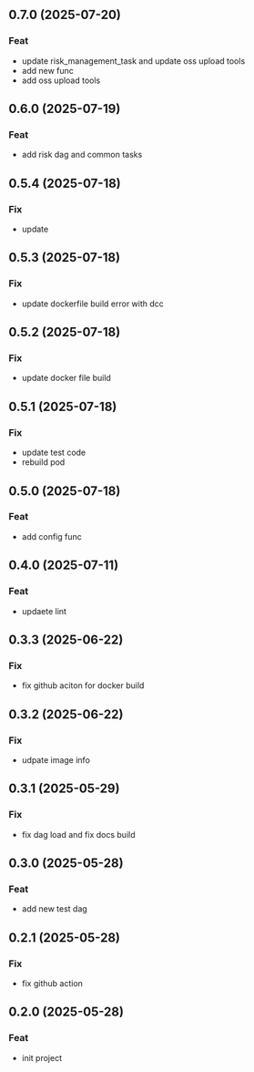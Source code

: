 ## 0.7.0 (2025-07-20)

### Feat

- update risk_management_task and update oss upload tools
- add new func
- add oss upload tools

## 0.6.0 (2025-07-19)

### Feat

- add risk dag and common tasks

## 0.5.4 (2025-07-18)

### Fix

- update

## 0.5.3 (2025-07-18)

### Fix

- update dockerfile build error with dcc

## 0.5.2 (2025-07-18)

### Fix

- update docker file build

## 0.5.1 (2025-07-18)

### Fix

- update test code
- rebuild pod

## 0.5.0 (2025-07-18)

### Feat

- add config func

## 0.4.0 (2025-07-11)

### Feat

- updaete lint

## 0.3.3 (2025-06-22)

### Fix

- fix github aciton for docker build

## 0.3.2 (2025-06-22)

### Fix

- udpate image info

## 0.3.1 (2025-05-29)

### Fix

- fix dag load and fix docs build

## 0.3.0 (2025-05-28)

### Feat

- add new test dag

## 0.2.1 (2025-05-28)

### Fix

- fix github action

## 0.2.0 (2025-05-28)

### Feat

- init project
